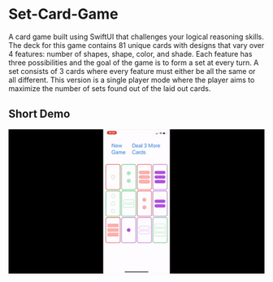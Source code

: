 # Set-Card-Game

A card game built using SwiftUI that challenges your logical reasoning skills. 
The deck for this game contains 81 unique cards with designs that vary over 4 features: number of shapes, shape, color, and shade. 
Each feature has three possibilities and the goal of the game is to form a set at every turn. 
A set consists of 3 cards where every feature must either be all the same or all different. 
This version is a single player mode where the player aims to maximize the number of sets found out of the laid out cards.

## Short Demo

![alt-text](https://github.com/williamye07/Set-Card-Game/blob/main/setGif.gif)
